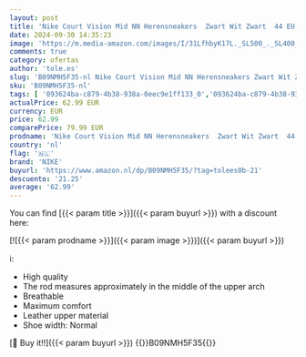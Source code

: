 ```yaml
---
layout: post
title: 'Nike Court Vision Mid NN Herensneakers  Zwart Wit Zwart  44 EU'
date: 2024-09-30 14:35:23
image: 'https://m.media-amazon.com/images/I/31LfhbyK17L._SL500_._SL400_.jpg'
comments: true
category: ofertas
author: 'tole.es'
slug: 'B09NMH5F35-nl Nike Court Vision Mid NN Herensneakers Zwart Wit Zwart 44 EU'
sku: 'B09NMH5F35-nl'
tags: [ '093624ba-c879-4b38-938a-0eec9e1ff133_0','093624ba-c879-4b38-938a-0eec9e1ff133_3601','Arborist Merchandising Root','Basketbalschoenen heren','Herenmode','Herenschoenen','Kleding, schoenen & sieraden','Kleding, schoenen en sieraden','New Arrivals','Self Service','Special Features Stores','Trainings- & outdoorschoenen heren','nike','🇳🇱', ]
actualPrice: 62.99 EUR
currency: EUR
price: 62.99
comparePrice: 79.99 EUR
prodname: 'Nike Court Vision Mid NN Herensneakers  Zwart Wit Zwart  44 EU'
country: 'nl'
flag: '🇳🇱'
brand: 'NIKE'
buyurl: 'https://www.amazon.nl/dp/B09NMH5F35/?tag=tolees0b-21'
descuento: '21.25'
average: '62.99'
---
```


You can find [{{< param title >}}]({{< param buyurl >}}) with a discount here:

[![{{< param prodname >}}]({{< param image >}})]({{< param buyurl >}})

ℹ️:

- High quality
- The rod measures approximately in the middle of the upper arch
- Breathable
- Maximum comfort
- Leather upper material
- Shoe width: Normal

[🛒 Buy it!!]({{< param buyurl >}})
{{<world>}}B09NMH5F35{{</world>}}
